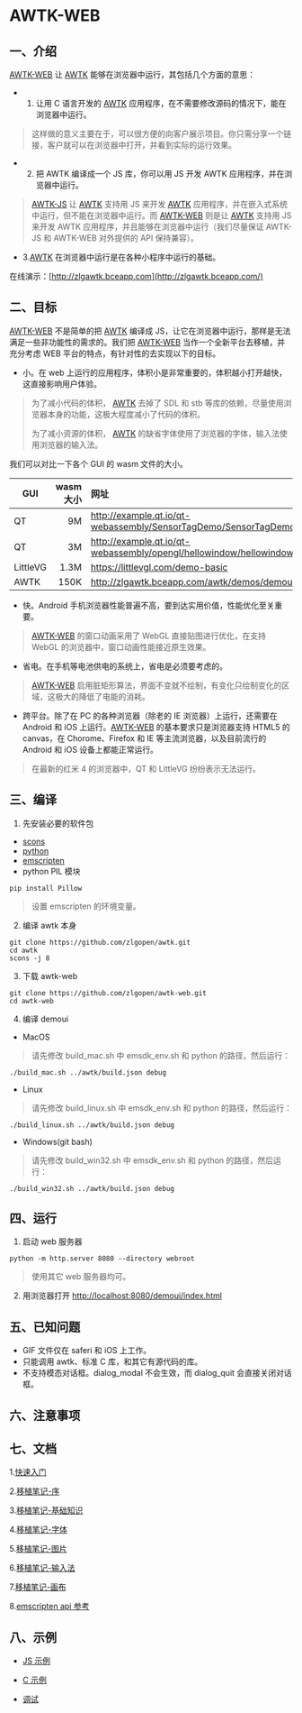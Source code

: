# AWTK-WEB

## 一、介绍

[AWTK-WEB](https://github.com/zlgopen/awtk-web) 让 [AWTK](https://github.com/zlgopen/awtk) 能够在浏览器中运行，其包括几个方面的意思：

* 1. 让用 C 语言开发的 [AWTK](https://github.com/zlgopen/awtk) 应用程序，在不需要修改源码的情况下，能在浏览器中运行。

> 这样做的意义主要在于，可以很方便的向客户展示项目。你只需分享一个链接，客户就可以在浏览器中打开，并看到实际的运行效果。

* 2. 把 AWTK 编译成一个 JS 库，你可以用 JS 开发 AWTK 应用程序，并在浏览器中运行。

> [AWTK-JS](https://github.com/zlgopen/awtk-js) 让 [AWTK](https://github.com/zlgopen/awtk) 支持用 JS 来开发 [AWTK](https://github.com/zlgopen/awtk) 应用程序，并在嵌入式系统中运行，但不能在浏览器中运行。而 [AWTK-WEB](https://github.com/zlgopen/awtk-web) 则是让  [AWTK](https://github.com/zlgopen/awtk)  支持用 JS 来开发 AWTK 应用程序，并且能够在浏览器中运行（我们尽量保证 AWTK-JS 和 AWTK-WEB 对外提供的 API 保持兼容）。

* 3.[AWTK](https://github.com/zlgopen/awtk) 在浏览器中运行是在各种小程序中运行的基础。

在线演示：[http://zlgawtk.bceapp.com](http://zlgawtk.bceapp.com/)

## 二、目标

[AWTK-WEB](https://github.com/zlgopen/awtk-web) 不是简单的把 [AWTK](https://github.com/zlgopen/awtk) 编译成 JS，让它在浏览器中运行，那样是无法满足一些非功能性的需求的。我们把 [AWTK-WEB](https://github.com/zlgopen/awtk-web) 当作一个全新平台去移植，并充分考虑 WEB 平台的特点，有针对性的去实现以下的目标。

* 小。在 web 上运行的应用程序，体积小是非常重要的，体积越小打开越快，这直接影响用户体验。

> 为了减小代码的体积， [AWTK](https://github.com/zlgopen/awtk) 去掉了 SDL 和 stb 等库的依赖，尽量使用浏览器本身的功能，这极大程度减小了代码的体积。
>
> 为了减小资源的体积， [AWTK](https://github.com/zlgopen/awtk) 的缺省字体使用了浏览器的字体，输入法使用浏览器的输入法。

我们可以对比一下各个 GUI 的 wasm 文件的大小。

| GUI          | wasm 大小   |  网址  |
| --------     | -----:     | :---- |
| QT           | 9M        |   http://example.qt.io/qt-webassembly/SensorTagDemo/SensorTagDemo.html    |
| QT           | 3M        |   http://example.qt.io/qt-webassembly/opengl/hellowindow/hellowindow.html    |
| LittleVG     | 1.3M      |   https://littlevgl.com/demo-basic    |
| AWTK         | 150K      |   http://zlgawtk.bceapp.com/awtk/demos/demoui/index.html    |

* 快。Android 手机浏览器性能普遍不高，要到达实用价值，性能优化至关重要。

> [AWTK-WEB](https://github.com/zlgopen/awtk-web) 的窗口动画采用了 WebGL 直接贴图进行优化，在支持 WebGL 的浏览器中，窗口动画性能接近原生效果。

* 省电。在手机等电池供电的系统上，省电是必须要考虑的。

> [AWTK-WEB](https://github.com/zlgopen/awtk-web) 启用脏矩形算法，界面不变就不绘制，有变化只绘制变化的区域，这极大的降低了电能的消耗。

* 跨平台。除了在 PC 的各种浏览器（除老的 IE 浏览器）上运行，还需要在 Android 和 iOS 上运行。[AWTK-WEB](https://github.com/zlgopen/awtk-web) 的基本要求只是浏览器支持 HTML5 的 canvas，在 Chorome、Firefox 和 IE 等主流浏览器，以及目前流行的 Android 和 iOS 设备上都能正常运行。

> 在最新的红米 4 的浏览器中，QT 和 LittleVG 纷纷表示无法运行。

## 三、编译

1. 先安装必要的软件包

* [scons](https://scons.org/)
* [python](https://www.python.org/)
* [emscripten](https://emscripten.org/docs/getting_started/downloads.html#sdk-download-and-install)
* python PIL 模块

```
pip install Pillow
```

> 设置 emscripten 的环境变量。

2. 编译 awtk 本身

```
git clone https://github.com/zlgopen/awtk.git
cd awtk
scons -j 8
```

3. 下载 awtk-web

```
git clone https://github.com/zlgopen/awtk-web.git
cd awtk-web
```

4. 编译 demoui

* MacOS

> 请先修改 build_mac.sh 中 emsdk_env.sh 和 python 的路径，然后运行：

```
./build_mac.sh ../awtk/build.json debug
```

* Linux

> 请先修改 build_linux.sh 中 emsdk_env.sh 和 python 的路径，然后运行：

```
./build_linux.sh ../awtk/build.json debug
```


* Windows(git bash)

> 请先修改 build_win32.sh 中 emsdk_env.sh 和 python 的路径，然后运行：

```
./build_win32.sh ../awtk/build.json debug
```


## 四、运行

1. 启动 web 服务器

```
python -m http.server 8080 --directory webroot
```

> 使用其它 web 服务器均可。

2. 用浏览器打开 [http://localhost:8080/demoui/index.html](http://localhost:8080/demoui/index.html)

## 五、已知问题

* GIF 文件仅在 saferi 和 iOS 上工作。
* 只能调用 awtk、标准 C 库，和其它有源代码的库。
* 不支持模态对话框。dialog\_modal 不会生效，而 dialog\_quit 会直接关闭对话框。

## 六、注意事项

## 七、文档

1.[快速入门](docs/get_started.md)

2.[移植笔记-序](docs/porting_notes_0.md)

3.[移植笔记-基础知识](docs/porting_notes_1.md)

4.[移植笔记-字体](docs/porting_notes_2.md)

5.[移植笔记-图片](docs/porting_notes_3.md)

6.[移植笔记-输入法](docs/porting_notes_4.md)

7.[移植笔记-画布](docs/porting_notes_5.md)

8.[emscripten api 参考](https://emscripten.org/docs/api_reference/index.html)

## 八、示例

* [JS 示例 ](https://github.com/zlgopen/awtk-web/blob/master/examples/button.json)

* [C 示例 ](https://github.com/zlgopen/awtk/blob/master/build.json)

* [调试](https://www.cnblogs.com/bigben0123/articles/15753240.html)

